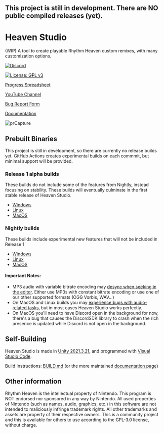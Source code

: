 ## This project is still in development. There are NO public compiled releases (yet).
# Heaven Studio

(WIP) A tool to create playable Rhythm Heaven custom remixes, with many customization options.

<p>
  <a href="https://discord.gg/2kdZ8kFyEN">
    <img src="https://img.shields.io/discord/945450048832040980?color=5865F2&label=Heaven%20Studio&logo=discord&logoColor=white" alt="Discord">
  </a>
</p>

[![License: GPL v3](https://img.shields.io/badge/License-GPLv3-blue.svg)](https://www.gnu.org/licenses/gpl-3.0)

[Progress Spreadsheet](https://docs.google.com/spreadsheets/d/1NXxIeL4nsdjChrxAZTPpk20QOKEdQWGbXIhT4TclB6k/edit?usp=sharing)

[YouTube Channel](https://www.youtube.com/channel/UCAb3R-5qyXWOEj8B4vibhxQ)

[Bug Report Form](https://docs.google.com/forms/d/e/1FAIpQLSfu0p2ZjrfwwEvpLgJ4Hw-AAN3jh4QNSEk0U7mjDvwiIkoRAw/viewform?usp=pp_url)

[Documentation](https://rheavenstudio.github.io/)

![prCapture](https://user-images.githubusercontent.com/43734252/212429715-1971929f-fee1-442f-8ba2-694e1732590a.png)


## Prebuilt Binaries
This project is still in development, so there are currently no release builds yet. GitHub Actions creates experimental builds on each commmit, but minimal support will be provided.

### Release 1 alpha builds
These builds do not include some of the features from Nightly, instead focusing on stability. These builds will eventually culminate in the first stable release of Heaven Studio.
- [Windows](https://nightly.link/RHeavenStudio/HeavenStudio/workflows/build/release_1/StandaloneWindows64-build.zip)
- [Linux](https://nightly.link/RHeavenStudio/HeavenStudio/workflows/build/release_1/StandaloneLinux64-build.zip)
- [MacOS](https://nightly.link/RHeavenStudio/HeavenStudio/workflows/build/release_1/StandaloneOSX-build.zip)

### Nightly builds
These builds include experimental new features that will not be included in Release 1
- [Windows](https://nightly.link/RHeavenStudio/HeavenStudio/workflows/build/master/StandaloneWindows64-build.zip)
- [Linux](https://nightly.link/RHeavenStudio/HeavenStudio/workflows/build/master/StandaloneLinux64-build.zip)
- [MacOS](https://nightly.link/RHeavenStudio/HeavenStudio/workflows/build/master/StandaloneOSX-build.zip)


#### Important Notes:
- MP3 audio with variable bitrate encoding may [desync when seeking in the editor](https://github.com/RHeavenStudio/HeavenStudio/issues/490). Either use MP3s with constant bitrate encoding or use one of our other supported formats (OGG Vorbis, WAV...)
- On MacOS and Linux builds you may [experience bugs with audio-related tasks](https://github.com/RHeavenStudio/HeavenStudio/issues/72), but in most cases Heaven Studio works perfectly.
- On MacOS you'll need to have Discord open in the background for now, there's a bug that causes the DiscordSDK library to crash when the rich presence is updated while Discord is not open in the background.


## Self-Building

Heaven Studio is made in [Unity 2021.3.21](https://unity.com/releases/editor/whats-new/2021.3.21),
and programmed with [Visual Studio Code](https://code.visualstudio.com/).

Build Instructions: [BUILD.md](https://github.com/megaminerjenny/HeavenStudio/blob/master/BUILD.md) (or the more maintained [documentation page](https://rheavenstudio.github.io/docs-contributing/setup/introduction))

## Other information
Rhythm Heaven is the intellectual property of Nintendo. This program is NOT endorsed nor sponsored in any way by Nintendo. All used properties of Nintendo (such as names, audio, graphics, etc.) in this software are not intended to maliciously infringe trademark rights. All other trademarks and assets are property of their respective owners. This is a community project and this is available for others to use according to the GPL-3.0 license, without charge.
